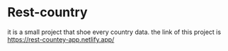 # Rest-country
it is a small project that shoe every country data. the link of this project is https://rest-countey-app.netlify.app/
